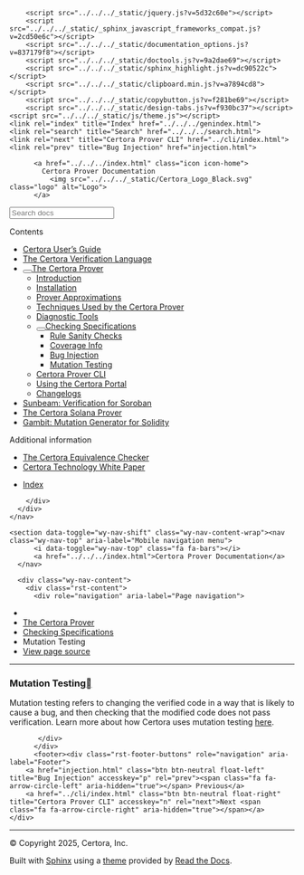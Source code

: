 <!DOCTYPE html><html class="writer-html5" lang="en" data-content_root="../../../"><head>
  <meta charset="utf-8"><meta name="viewport" content="width=device-width, initial-scale=1">

  <meta name="viewport" content="width=device-width, initial-scale=1.0">
  <title>Mutation Testing — Certora Prover Documentation 0.0 documentation</title>
      <link rel="stylesheet" type="text/css" href="../../../_static/pygments.css?v=80d5e7a1">
      <link rel="stylesheet" type="text/css" href="../../../_static/css/theme.css?v=19f00094">
      <link rel="stylesheet" type="text/css" href="../../../_static/copybutton.css?v=76b2166b">
      <link rel="stylesheet" type="text/css" href="../../../_static/custom.css?v=098d337b">
      <link rel="stylesheet" type="text/css" href="../../../_static/sphinx-design.min.css?v=87e54e7c">

  
  <!--[if lt IE 9]>
    <script src="../../../_static/js/html5shiv.min.js"></script>
  <![endif]-->
  
        <script src="../../../_static/jquery.js?v=5d32c60e"></script>
        <script src="../../../_static/_sphinx_javascript_frameworks_compat.js?v=2cd50e6c"></script>
        <script src="../../../_static/documentation_options.js?v=837179f8"></script>
        <script src="../../../_static/doctools.js?v=9a2dae69"></script>
        <script src="../../../_static/sphinx_highlight.js?v=dc90522c"></script>
        <script src="../../../_static/clipboard.min.js?v=a7894cd8"></script>
        <script src="../../../_static/copybutton.js?v=f281be69"></script>
        <script src="../../../_static/design-tabs.js?v=f930bc37"></script>
    <script src="../../../_static/js/theme.js"></script>
    <link rel="index" title="Index" href="../../../genindex.html">
    <link rel="search" title="Search" href="../../../search.html">
    <link rel="next" title="Certora Prover CLI" href="../cli/index.html">
    <link rel="prev" title="Bug Injection" href="injection.html"> 
</head>

<body class="wy-body-for-nav"> 
  <div class="wy-grid-for-nav">
    <nav data-toggle="wy-nav-shift" class="wy-nav-side">
      <div class="wy-side-scroll">
        <div class="wy-side-nav-search">

          
          
          <a href="../../../index.html" class="icon icon-home">
            Certora Prover Documentation
              <img src="../../../_static/Certora_Logo_Black.svg" class="logo" alt="Logo">
          </a>
<div role="search">
  <form id="rtd-search-form" class="wy-form" action="../../../search.html" method="get">
    <input type="text" name="q" placeholder="Search docs" aria-label="Search docs">
    <input type="hidden" name="check_keywords" value="yes">
    <input type="hidden" name="area" value="default">
  </form>
</div>
        </div><div class="wy-menu wy-menu-vertical" data-spy="affix" role="navigation" aria-label="Navigation menu">
              <p class="caption" role="heading"><span class="caption-text">Contents</span></p>
<ul class="current" aria-expanded="true">
<li class="toctree-l1"><a class="reference internal" href="../../user-guide/index.html">Certora User’s Guide</a></li>
<li class="toctree-l1"><a class="reference internal" href="../../cvl/index.html">The Certora Verification Language</a></li>
<li class="toctree-l1 current" aria-expanded="true"><a class="reference internal" href="../index.html"><button class="toctree-expand" title="Open/close menu"></button>The Certora Prover</a><ul class="" aria-expanded="false">
<li class="toctree-l2"><a class="reference internal" href="../intro.html">Introduction</a></li>
<li class="toctree-l2"><a class="reference internal" href="../../user-guide/install.html">Installation</a></li>
<li class="toctree-l2"><a class="reference internal" href="../approx/index.html">Prover Approximations</a></li>
<li class="toctree-l2"><a class="reference internal" href="../techniques/index.html">Techniques Used by the Certora Prover</a></li>
<li class="toctree-l2"><a class="reference internal" href="../diagnosis/index.html">Diagnostic Tools</a></li>
<li class="toctree-l2 current" aria-expanded="true"><a class="reference internal" href="index.html"><button class="toctree-expand" title="Open/close menu"></button>Checking Specifications</a><ul class="" aria-expanded="false">
<li class="toctree-l3"><a class="reference internal" href="sanity.html"><span class="highlighted">Rule</span> Sanity Checks</a></li>
<li class="toctree-l3"><a class="reference internal" href="coverage-info.html">Coverage Info</a></li>
<li class="toctree-l3"><a class="reference internal" href="injection.html">Bug Injection</a></li>
<li class="toctree-l3 current" aria-expanded="true"><a class="reference internal current" href="#" aria-expanded="true"><span class="highlighted">Mutation</span> Testing</a></li>
</ul>
</li>
<li class="toctree-l2"><a class="reference internal" href="../cli/index.html">Certora Prover CLI</a></li>
<li class="toctree-l2"><a class="reference internal" href="../portal/using.html">Using the Certora Portal</a></li>
<li class="toctree-l2"><a class="reference internal" href="../changelog/index.html">Changelogs</a></li>
</ul>
</li>
<li class="toctree-l1"><a class="reference internal" href="../../sunbeam/index.html">Sunbeam: Verification for Soroban</a></li>
<li class="toctree-l1"><a class="reference internal" href="../../solana/index.html">The Certora Solana Prover</a></li>
<li class="toctree-l1"><a class="reference internal" href="../../gambit/index.html">Gambit: <span class="highlighted">Mutation</span> Generator for Solidity</a></li>
</ul>
<p class="caption" role="heading"><span class="caption-text">Additional information</span></p>
<ul>
<li class="toctree-l1"><a class="reference internal" href="../../equiv-check/index.html">The Certora Equivalence Checker</a></li>
<li class="toctree-l1"><a class="reference internal" href="../../whitepaper/index.html">Certora Technology White Paper</a></li>
</ul>
<ul>
<li class="toctree-l1"><a class="reference internal" href="../../../genindex.html">Index</a></li>
</ul>

        </div>
      </div>
    </nav>

    <section data-toggle="wy-nav-shift" class="wy-nav-content-wrap"><nav class="wy-nav-top" aria-label="Mobile navigation menu">
          <i data-toggle="wy-nav-top" class="fa fa-bars"></i>
          <a href="../../../index.html">Certora Prover Documentation</a>
      </nav>

      <div class="wy-nav-content">
        <div class="rst-content">
          <div role="navigation" aria-label="Page navigation">
  <ul class="wy-breadcrumbs">
      <li><a href="../../../index.html" class="icon icon-home" aria-label="Home"></a></li>
          <li class="breadcrumb-item"><a href="../index.html">The Certora Prover</a></li>
          <li class="breadcrumb-item"><a href="index.html">Checking Specifications</a></li>
      <li class="breadcrumb-item active"><span class="highlighted">Mutation</span> Testing</li>
      <li class="wy-breadcrumbs-aside">
            <a href="../../../_sources/docs/prover/checking/mutation.md.txt" rel="nofollow"> View page source</a>
      </li>
  </ul>
  <hr>
</div>
          <div role="main" class="document" itemscope="itemscope" itemtype="http://schema.org/Article">
           <div itemprop="articleBody">
             
  <section id="mutation-testing">
<h1><span class="highlighted">Mutation</span> Testing<a class="headerlink" href="#mutation-testing" title="Link to this heading"></a></h1>
<p><span class="highlighted">Mutation</span> testing refers to changing the verified code in a way that is likely
to cause a bug, and then checking that the modified code does not pass
verification.
Learn more about how Certora uses <span class="highlighted">mutation</span> testing <a class="reference internal" href="../../gambit/index.html#gambit-intro"><span class="std std-ref">here</span></a>.</p>
</section>


           </div>
          </div>
          <footer><div class="rst-footer-buttons" role="navigation" aria-label="Footer">
        <a href="injection.html" class="btn btn-neutral float-left" title="Bug Injection" accesskey="p" rel="prev"><span class="fa fa-arrow-circle-left" aria-hidden="true"></span> Previous</a>
        <a href="../cli/index.html" class="btn btn-neutral float-right" title="Certora Prover CLI" accesskey="n" rel="next">Next <span class="fa fa-arrow-circle-right" aria-hidden="true"></span></a>
    </div>

  <hr>

  <div role="contentinfo">
    <p>© Copyright 2025, Certora, Inc.</p>
  </div>

  Built with <a href="https://www.sphinx-doc.org/">Sphinx</a> using a
    <a href="https://github.com/readthedocs/sphinx_rtd_theme">theme</a>
    provided by <a href="https://readthedocs.org">Read the Docs</a>.
   

</footer>
        </div>
      </div>
    </section>
  </div>
  <script>
      jQuery(function () {
          SphinxRtdTheme.Navigation.enable(true);
      });
  </script> 


</body></html>